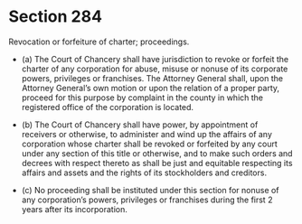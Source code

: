 # Section 284

Revocation or forfeiture of charter; proceedings.

- (a) The Court of Chancery shall have jurisdiction to revoke or forfeit the charter of any corporation for abuse, misuse or nonuse of its corporate powers, privileges or franchises. The Attorney General shall, upon the Attorney General’s own motion or upon the relation of a proper party, proceed for this purpose by complaint in the county in which the registered office of the corporation is located.

- (b) The Court of Chancery shall have power, by appointment of receivers or otherwise, to administer and wind up the affairs of any corporation whose charter shall be revoked or forfeited by any court under any section of this title or otherwise, and to make such orders and decrees with respect thereto as shall be just and equitable respecting its affairs and assets and the rights of its stockholders and creditors.

- (c) No proceeding shall be instituted under this section for nonuse of any corporation’s powers, privileges or franchises during the first 2 years after its incorporation.